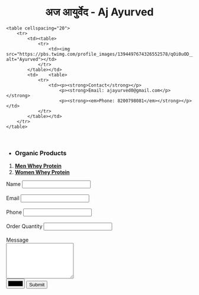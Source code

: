 <!DOCTYPE html>
<html lang="en">
<head>
    <meta charset="UTF-8">
    <meta http-equiv="X-UA-Compatible" content="IE=edge">
    <meta name="viewport" content="width=device-width, initial-scale=1.0">
    <title>Document</title>
</head>
<body>
    <center>
    <h1>अज आयुर्वेद - Aj Ayurved</h1>
    </center>
    
    <table cellspacing="20">
        <tr>
            <td><table>
                <tr>
                    <td><img src="https://pbs.twimg.com/profile_images/1394497674326552578/qOi0uOD__400x400.jpg" alt="Ayurved"></td>
                </tr>
            </table></td>
            <td>    <table>
                <tr>
                    <td><p><strong>Contact</strong></p>
                        <p><strong>Email: ajayurved0@gmail.com</p></strong>
                        <p><strong><em>Phone: 8200798081</em></strong></p></td>
                </tr>
            </table></td>
        </tr>
    </table>
<br>
<ul>
    <li><h3>Organic Products</h3></li>
</ul>


<ol type="1">
    <li><strong><a href="https://www.youtube.com/redirect?event=video_description&redir_token=QUFFLUhqbjRaRU9ZN0d0RDlhRkd4eTlGZ1pROXRxbHA5d3xBQ3Jtc0trdG0xREdsUzY2bEgtbzgtbXEzSFlNU0hYUHJ0NmtDQW9hM2V4ZU9NXzZPcWtSeDVRUTh2RE1wcEdWeS1nVjVnWmUwM21mdmlleG5uVkhpYzdoQndQQlZlWXd2R25xUDYySndBYXZTeU1mWHo0eTVXZw&q=https%3A%2F%2Fbit.ly%2F3dyInEx" target="_blank" rel="noopener noreferrer">Men Whey Protein</a></strong>
       </li>
    <li><strong><a href="https://www.youtube.com/redirect?event=video_description&redir_token=QUFFLUhqbVVHVTkwSWlOc1UxV1hEaEs1LW5IOWQxUldLUXxBQ3Jtc0tseUVNbTctaWUwWm1KX2xidy1tUDhJMGlBSlFDQ3pOckx5M3drWWpfbmIzSkRja3hwQTdER0E4Z0xqSUxxU0pfOVhwSkE5TFRCUTdnVTVBUmdxUkFYQjg4eEtkalYtdHUwSWlPX25DOTZIYVdsZlVwRQ&q=https%3A%2F%2Fbit.ly%2F2QggAzS" target="_blank" rel="noopener noreferrer">Women Whey Protein</a></strong>
</ol>

<form action="mailto:ajayurved0@gmail.com" method="post" enctype="text/plain">
    <label for="">Name</label>
    <input type="text" name="Your Name" id=""><br><br>
    <label for="">Email</label>
    <input type="email" name="Email" id=""><br><br>
    <label for="">Phone</label>
    <input type="tel" name="Phone" id=""><br><br>
    <label for="">Order Quantity</label>
    <input type="number" name="Quantity" id=""><br><br>
    <label for="">Message</label><br>
    <textarea name="Message" id="" cols="20" rows="6"></textarea><br>
    <input type="color" name="Color" id="">
    <input type="submit" value="Submit">

</form>
   
</body>
</html>
